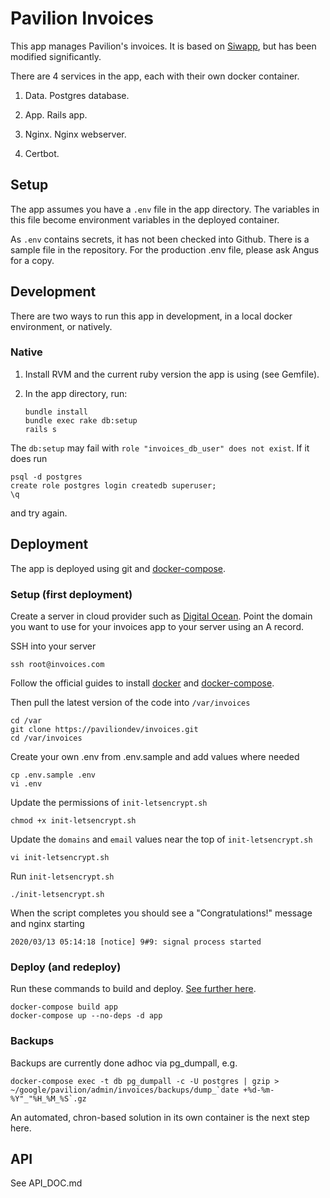 # Pavilion Invoices

This app manages Pavilion's invoices. It is based on [Siwapp](https://github.com/siwapp/siwapp), but has been modified significantly.

There are 4 services in the app, each with their own docker container.

1. Data. Postgres database.

2. App. Rails app.

3. Nginx. Nginx webserver.

4. Certbot.

## Setup

The app assumes you have a ``.env`` file in the app directory. The variables in this file become environment variables in the deployed container.

As ``.env`` contains secrets, it has not been checked into Github. There is a sample file in the repository. For the production .env file, please ask Angus for a copy.

## Development

There are two ways to run this app in development, in a local docker environment, or natively.

### Native

1. Install RVM and the current ruby version the app is using (see Gemfile).

2. In the app directory, run:

     ```
     bundle install
     bundle exec rake db:setup
     rails s
     ```
     
The ``db:setup`` may fail with ``role "invoices_db_user" does not exist``. If it does run

```
psql -d postgres
create role postgres login createdb superuser;
\q
```

and try again.

## Deployment

The app is deployed using git and [docker-compose](https://docs.docker.com/compose/production/). 

### Setup (first deployment)

Create a server in cloud provider such as [Digital Ocean](https://digitalocean.com). Point the domain you want to use for your invoices app to your server using an A record.

SSH into your server

```
ssh root@invoices.com
```

Follow the official guides to install [docker](https://docs.docker.com/install/linux/docker-ce/ubuntu/) and [docker-compose](https://docs.docker.com/compose/install/).

Then pull the latest version of the code into ``/var/invoices``

```
cd /var
git clone https://paviliondev/invoices.git
cd /var/invoices
```

Create your own .env from .env.sample and add values where needed

```
cp .env.sample .env
vi .env
```

Update the permissions of ``init-letsencrypt.sh``

```
chmod +x init-letsencrypt.sh
```

Update the ``domains`` and ``email`` values near the top of ``init-letsencrypt.sh``

```
vi init-letsencrypt.sh
```

Run ``init-letsencrypt.sh``

```
./init-letsencrypt.sh
```

When the script completes you should see a "Congratulations!" message and nginx starting

```
2020/03/13 05:14:18 [notice] 9#9: signal process started
```

### Deploy (and redeploy)

Run these commands to build and deploy. [See further here](https://docs.docker.com/compose/production/).

```
docker-compose build app
docker-compose up --no-deps -d app
```

### Backups

Backups are currently done adhoc via pg_dumpall, e.g. 

```
docker-compose exec -t db pg_dumpall -c -U postgres | gzip > ~/google/pavilion/admin/invoices/backups/dump_`date +%d-%m-%Y"_"%H_%M_%S`.gz
```

An automated, chron-based solution in its own container is the next step here.

## API

See API_DOC.md
